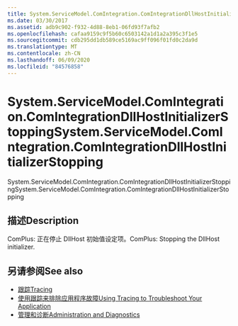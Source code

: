 ```yaml
---
title: System.ServiceModel.ComIntegration.ComIntegrationDllHostInitializerStopping
ms.date: 03/30/2017
ms.assetid: adb9c902-f932-4d88-8eb1-06fd93f7afb2
ms.openlocfilehash: cafaa9159c9f5b60c6503142a1d1a2a395c3f1e5
ms.sourcegitcommit: cdb295dd1db589ce5169ac9ff096f01fd0c2da9d
ms.translationtype: MT
ms.contentlocale: zh-CN
ms.lasthandoff: 06/09/2020
ms.locfileid: "84576858"
---
```

# <a name="systemservicemodelcomintegrationcomintegrationdllhostinitializerstopping"></a><span data-ttu-id="f37c7-102">System.ServiceModel.ComIntegration.ComIntegrationDllHostInitializerStopping</span><span class="sxs-lookup"><span data-stu-id="f37c7-102">System.ServiceModel.ComIntegration.ComIntegrationDllHostInitializerStopping</span></span>
<span data-ttu-id="f37c7-103">System.ServiceModel.ComIntegration.ComIntegrationDllHostInitializerStopping</span><span class="sxs-lookup"><span data-stu-id="f37c7-103">System.ServiceModel.ComIntegration.ComIntegrationDllHostInitializerStopping</span></span>  
  
## <a name="description"></a><span data-ttu-id="f37c7-104">描述</span><span class="sxs-lookup"><span data-stu-id="f37c7-104">Description</span></span>  
 <span data-ttu-id="f37c7-105">ComPlus: 正在停止 DllHost 初始值设定项。</span><span class="sxs-lookup"><span data-stu-id="f37c7-105">ComPlus: Stopping the DllHost initializer.</span></span>  
  
## <a name="see-also"></a><span data-ttu-id="f37c7-106">另请参阅</span><span class="sxs-lookup"><span data-stu-id="f37c7-106">See also</span></span>

- [<span data-ttu-id="f37c7-107">跟踪</span><span class="sxs-lookup"><span data-stu-id="f37c7-107">Tracing</span></span>](index.md)
- [<span data-ttu-id="f37c7-108">使用跟踪来排除应用程序故障</span><span class="sxs-lookup"><span data-stu-id="f37c7-108">Using Tracing to Troubleshoot Your Application</span></span>](using-tracing-to-troubleshoot-your-application.md)
- [<span data-ttu-id="f37c7-109">管理和诊断</span><span class="sxs-lookup"><span data-stu-id="f37c7-109">Administration and Diagnostics</span></span>](../index.md)
